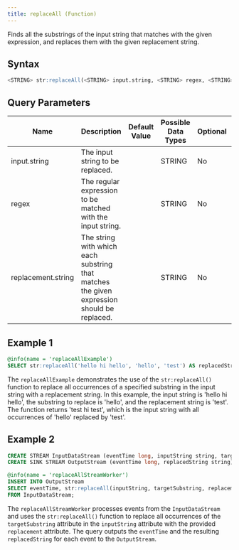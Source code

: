 ```yaml
---
title: replaceAll (Function)
---
```


Finds all the substrings of the input string that matches with the given
expression, and replaces them with the given replacement string.

## Syntax

```sql
<STRING> str:replaceAll(<STRING> input.string, <STRING> regex, <STRING> replacement.string)
```

## Query Parameters

| Name | Description  | Default Value | Possible Data Types | Optional | Dynamic |
|------|--------------|---------------|---------------------|----------|---------|
| input.string  | The input string to be replaced.  |               | STRING  | No       | Yes     |
| regex    | The regular expression to be matched with the input string.  |               | STRING   | No       | Yes     |
| replacement.string | The string with which each substring that matches the given expression should be replaced. |               | STRING    | No       | Yes     |

## Example 1

```sql
@info(name = 'replaceAllExample')
SELECT str:replaceAll('hello hi hello', 'hello', 'test') AS replacedString;
```

The `replaceAllExample` demonstrates the use of the `str:replaceAll()` function to replace all occurrences of a specified substring in the input string with a replacement string. In this example, the input string is 'hello hi hello', the substring to replace is 'hello', and the replacement string is 'test'. The function returns 'test hi test', which is the input string with all occurrences of 'hello' replaced by 'test'.

## Example 2

```sql
CREATE STREAM InputDataStream (eventTime long, inputString string, targetSubstring string, replacement string);
CREATE SINK STREAM OutputStream (eventTime long, replacedString string);

@info(name = 'replaceAllStreamWorker')
INSERT INTO OutputStream
SELECT eventTime, str:replaceAll(inputString, targetSubstring, replacement) AS replacedString
FROM InputDataStream;
```

The `replaceAllStreamWorker` processes events from the `InputDataStream` and uses the `str:replaceAll()` function to replace all occurrences of the `targetSubstring` attribute in the `inputString` attribute with the provided `replacement` attribute. The query outputs the `eventTime` and the resulting `replacedString` for each event to the `OutputStream`.
